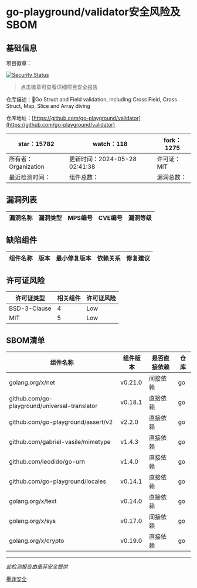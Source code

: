 # go-playground/validator安全风险及SBOM

## 基础信息

项目徽章：

[![Security Status](https://www.murphysec.com/platform3/v31/badge/1795520775901515776.svg)](https://www.murphysec.com/console/report/1694048915396390912/1795520775901515776)

> 点击徽章可查看详细项目安全报告

仓库描述：:100:Go Struct and Field validation, including Cross Field, Cross Struct, Map, Slice and Array diving

仓库地址：[https://github.com/go-playground/validator](https://github.com/go-playground/validator)

| star：15782 | watch：118 | fork：1275 |
| ----------- | -------------- | ------------ |
| 所有者：Organization | 更新时间：2024-05-28 02:41:38 | 许可证：MIT |
| 最近检测时间： | 组件总数： | 漏洞总数： |




## 漏洞列表

| 漏洞名称 | 漏洞类型 | MPS编号 | CVE编号 | 漏洞等级 |
| ------- | ------ | ------- | ------ | ----- |





## 缺陷组件

| 组件名称 | 版本 | 最小修复版本 | 依赖关系 | 修复建议 |
| -------- | ---- | ------------ | -------- | -------- |





## 许可证风险

| 许可证类型 | 相关组件 | 许可证风险 |
| ---------- | -------- | ---------- |
|BSD-3-Clause|4|Low|
|MIT|5|Low|




## SBOM清单

| 组件名称 | 组件版本 | 是否直接依赖 | 仓库 |
| -------- | -------- | ------------ | ---- |
|golang.org/x/net|v0.21.0|间接依赖|go|
|github.com/go-playground/universal-translator|v0.18.1|直接依赖|go|
|github.com/go-playground/assert/v2|v2.2.0|直接依赖|go|
|github.com/gabriel-vasile/mimetype|v1.4.3|直接依赖|go|
|github.com/leodido/go-urn|v1.4.0|直接依赖|go|
|github.com/go-playground/locales|v0.14.1|直接依赖|go|
|golang.org/x/text|v0.14.0|直接依赖|go|
|golang.org/x/sys|v0.17.0|间接依赖|go|
|golang.org/x/crypto|v0.19.0|直接依赖|go|


------

*此检测报告由墨菲安全提供*

[墨菲安全](www.murphysec.com)